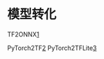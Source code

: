 # 模型转化

TF2ONNX[1]

PyTorch2TF[2]
PyTorch2TFLite[3]

[1]: https://jackwish.net/2020/Convert-TensorFlow-Lite-models-to-ONNX-chn.html
[2]: https://github.com/onnx/tutorials/blob/master/tutorials/PytorchTensorflowMnist.ipynb
[3]: https://www.infoq.cn/article/ACQFj4IqyKL48NEXoeox

